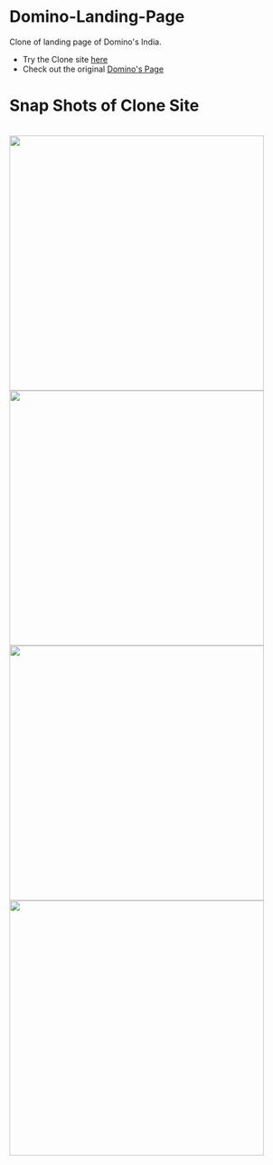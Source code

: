 # Domino-Landing-Page
Clone of landing page of Domino's India.

* Try the Clone site [here](https://ujjwal313.github.io/Domino-Landing-Page/)
* Check out the original [Domino's Page](https://www.dominos.co.in/)

# Snap Shots of Clone Site
<p>
  <br>
  <img src="https://user-images.githubusercontent.com/43888129/147416009-dc18ac3e-812c-4d38-9831-88eda2c763ec.png" width="450"/> 
  <img src="https://user-images.githubusercontent.com/43888129/147416035-b255262b-9885-4a2f-b595-e644f58af1bb.png" width="450"/>
  <img src="https://user-images.githubusercontent.com/43888129/147416052-a5471391-0ece-491f-aa8e-290adf748581.png" width="450"/> 
  <img src="https://user-images.githubusercontent.com/43888129/147416058-ae03534a-d7b8-4969-bc7d-f046e68daff5.png" width="450"/> 
  
</p>

